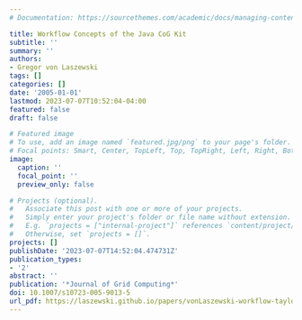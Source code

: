 ```yaml
---
# Documentation: https://sourcethemes.com/academic/docs/managing-content/

title: Workflow Concepts of the Java CoG Kit
subtitle: ''
summary: ''
authors:
- Gregor von Laszewski
tags: []
categories: []
date: '2005-01-01'
lastmod: 2023-07-07T10:52:04-04:00
featured: false
draft: false

# Featured image
# To use, add an image named `featured.jpg/png` to your page's folder.
# Focal points: Smart, Center, TopLeft, Top, TopRight, Left, Right, BottomLeft, Bottom, BottomRight.
image:
  caption: ''
  focal_point: ''
  preview_only: false

# Projects (optional).
#   Associate this post with one or more of your projects.
#   Simply enter your project's folder or file name without extension.
#   E.g. `projects = ["internal-project"]` references `content/project/deep-learning/index.md`.
#   Otherwise, set `projects = []`.
projects: []
publishDate: '2023-07-07T14:52:04.474731Z'
publication_types:
- '2'
abstract: ''
publication: '*Journal of Grid Computing*'
doi: 10.1007/s10723-005-9013-5
url_pdf: https://laszewski.github.io/papers/vonLaszewski-workflow-taylor-anl.pdf
---
```

